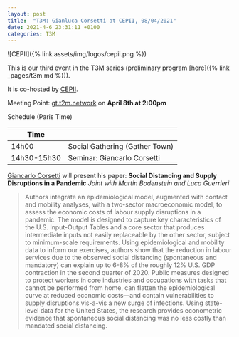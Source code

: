 ```yaml
---
layout: post
title:  "T3M: Gianluca Corsetti at CEPII, 08/04/2021"
date: 2021-4-6 23:31:11 +0100
categories: T3M
---
```



![CEPII]({% link assets/img/logos/cepii.png %})

This is our third event in the T3M series (preliminary  program [here]({% link _pages/t3m.md %})).
 
It is co-hosted by [CEPII](http://www.cepii.fr/CEPII/fr/welcome.asp).

Meeting Point: [gt.t2m.network](https://gt.t2m.network) on __April 8th at 2:00pm__

Schedule (Paris Time)

| Time        |                                |
| ----------- | ------------------------------ |
| 14h00       | Social Gathering (Gather Town) |
| 14h30-15h30 | Seminar: Giancarlo Corsetti    |


[Giancarlo Corsetti](https://sites.google.com/site/giancarlocorsetti/) will present his paper: __Social Distancing and Supply Disruptions in a Pandemic__ *Joint with Martin Bodenstein and Luca Guerrieri*

> Authors integrate an epidemiological model, augmented with contact and mobility analyses, with a two-sector macroeconomic model, to assess the economic costs of labour supply disruptions in a pandemic. The model is designed to capture key characteristics of the U.S. Input-Output Tables and a core sector that produces intermediate inputs not easily replaceable by the other sector, subject to minimum-scale requirements. Using epidemiological and mobility data to inform our exercises, authors show that the reduction in labour services due to the observed social distancing (spontaneous and mandatory) can explain up to 6-8% of the roughly 12% U.S. GDP contraction in the second quarter of 2020. Public measures designed to protect workers in core industries and occupations with tasks that cannot be performed from home, can flatten the epidemiological curve at reduced economic costs—and contain vulnerabilities to supply disruptions vis-a-vis a new surge of infections. Using state-level data for the United States, the research provides econometric evidence that spontaneous social distancing was no less costly than mandated social distancing.